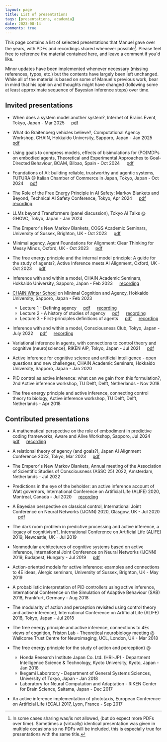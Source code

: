 ```yaml
---
layout: page
title: List of presentations
tags: [presentations, academia]
date: 2023-08-14
comments: true
---
```


This page contains a list of selected presentations that Manuel gave over the years, with PDFs and recordings shared whenever possible[^1]. Please feel free to reference the material contained here, and leave a comment if you'd like.

Minor updates have been implemented whenever necessary (missing references, typos, etc.) but the contents have largely been left unchanged. While all of the material is based on some of Manuel's previous work, bear in mind that his opinion and thoughts might have changed (following some at least approximate sequence of Bayesian inference steps) over time.

[^1]: In some cases sharing was/is not allowed, (but do expect more PDFs over time). Sometimes a (virtually) identical presentation was given in multiple occasions so no PDFs will be included, this is especially true for presentations with the same title.

## Invited presentations
- When does a system model another system?, Internet of Brains Event, Tokyo, Japan - Mar 2025 &emsp; [pdf](/assets/pdf/presentations/IMPBayesian2025.pdf)

- What do Braitenberg vehicles believe?, Computational Agency Workshop, CHAIN, Hokkaido University, Sapporo, Japan - Jan 2025 &emsp; [pdf](/assets/pdf/presentations/BraitenbergBeliefs2025.pdf)

- Using goals to compress models, effects of bisimulations for (PO)MDPs on embodied agents, Theoretical and Experimental Approaches to Goal-Directed Behaviour, BCAM, Bilbao, Spain - Oct 2024 &emsp; [pdf](/assets/pdf/presentations/GoalOrientedness2024.pdf)

- Foundations of AI: building reliable, trustworthy and agentic systems, FUTURA @ Italian Chamber of Commerce in Japan, Tokyo, Japan - Oct 2024 &emsp; [pdf](/assets/pdf/presentations/ICCJ2024.pdf)

- The Role of the Free Energy Principle in AI Safety: Markov Blankets and Beyond, Technical AI Safety Conference, Tokyo, Apr 2024 &emsp; [pdf](/assets/pdf/presentations/TAIS2024.pdf) &emsp; [recording](https://www.youtube.com/watch?v=qYyzdOEGNIM)

- LLMs beyond Transformers (panel discussion), Tokyo AI Talks @ GHOVC, Tokyo, Japan - Jan 2024

- The Emperor's New Markov Blankets, COGS Academic Seminars, University of Sussex, Brighton, UK - Oct 2023 &emsp; [pdf](/assets/pdf/presentations/COGSBrighton2023.pdf)

- Minimal agency, Agent Foundations for Alignment: Clear Thinking for Messy Minds, Oxford, UK - Oct 2023 &emsp; [pdf](/assets/pdf/presentations/MinimalAgencyOxford2023.pdf)

- The free energy principle and the internal model principle: A guide for the study of agents?, Active Inference meets AI Alignment, Oxford, UK - Oct 2023 &emsp; [pdf](/assets/pdf/presentations/AIAlignmentActiveInferenceOxford2023.pdf)

- Inference with and within a model, CHAIN Academic Seminars, Hokkaido University, Sapporo, Japan - Feb 2023 &emsp; [recording](https://www.youtube.com/watch?v=yA-d1atSzWs&t=371s&ab_channel=%E5%8C%97%E6%B5%B7%E9%81%93%E5%A4%A7%E5%AD%A6%E4%BA%BA%E9%96%93%E7%9F%A5%E3%83%BB%E8%84%B3%E3%83%BBAI%E7%A0%94%E7%A9%B6%E6%95%99%E8%82%B2%E3%82%BB%E3%83%B3%E3%82%BF%E3%83%BC%28CHAIN%29)

- [CHAIN Winter School](https://www.chain.hokudai.ac.jp/events/3101/) on Minimal Cognition and Agency, Hokkaido University, Sapporo, Japan - Feb 2023
	- Lecture 1 - Defining agency &emsp; [pdf](/assets/pdf/presentations/Lecture1_Baltieri.pdf) &emsp; [recording](https://youtu.be/h3odndlkDoc?t=1761)
	- Lecture 2 - A history of studies of agency &emsp; [pdf](/assets/pdf/presentations/Lecture2_Baltieri.pdf) &emsp; [recording](https://www.youtube.com/watch?v=HE9c9XoZ7vQ&list=PLWkKadjdO-Xa17EjsKrc-IyhW-2XW8g36&index=3&ab_channel=%E5%8C%97%E6%B5%B7%E9%81%93%E5%A4%A7%E5%AD%A6%E4%BA%BA%E9%96%93%E7%9F%A5%E3%83%BB%E8%84%B3%E3%83%BBAI%E7%A0%94%E7%A9%B6%E6%95%99%E8%82%B2%E3%82%BB%E3%83%B3%E3%82%BF%E3%83%BC%28CHAIN%29)
	- Lecture 3 - First-principles definitions of agents &emsp; [pdf](/assets/pdf/presentations/Lecture3_Baltieri.pdf) &emsp; [recording](https://www.youtube.com/watch?v=7h3jk4U3f9k&list=PLWkKadjdO-Xa17EjsKrc-IyhW-2XW8g36&index=5&ab_channel=%E5%8C%97%E6%B5%B7%E9%81%93%E5%A4%A7%E5%AD%A6%E4%BA%BA%E9%96%93%E7%9F%A5%E3%83%BB%E8%84%B3%E3%83%BBAI%E7%A0%94%E7%A9%B6%E6%95%99%E8%82%B2%E3%82%BB%E3%83%B3%E3%82%BF%E3%83%BC%28CHAIN%29)

- Inference with and within a model, Consciousness Club, Tokyo, Japan - July 2022 &emsp; [pdf](/assets/pdf/presentations/CC_Tokyo.pdf) &emsp; [recording](https://www.youtube.com/watch?v=ascyxuJ6lIk&ab_channel=ConsciousnessClubTokyo)

- Variational inference in agents, with connections to control theory and cognitive (neuro)science}, RIKEN AIP, Tokyo, Japan - Jul 2021 &emsp; [pdf](/assets/pdf/presentations/RIKENAIP.pdf)

- Active inference for cognitive science and artificial intelligence - open questions and new challenges, CHAIN Academic Seminars, Hokkaido University, Sapporo, Japan - Jan 2020

- PID control as active inference: what can we gain from this formulation?, 2nd Active inference workshop, TU Delft, Delft, Netherlands - Nov 2018

- The free energy principle and active inference, connecting control theory to biology, Active inference workshop, TU Delft, Delft, Netherlands - Apr 2018


## Contributed presentations
- A mathematical perspective on the role of embodiment in predictive coding frameworks, Aware and Alive Workshop, Sapporo, Jul 2024 &emsp; [pdf](/assets/pdf/presentations/AwareAndAlive2024.pdf) &emsp; [recording](https://www.youtube.com/watch?v=LrH5KQE7iBY&list=PLWkKadjdO-XbMBFF5U__pdS2kl_U-dfYR&index=6)

- A relational theory of agency (and goals?), Japan AI Alignment Conference 2023, Tokyo, Mar 2023 &emsp; [pdf](/assets/pdf/presentations/AgencyAlignmentTokyo2023.pdf)

- The Emperor's New Markov Blankets, Annual meeting of the Association of Scientific Studies of Consciousness (ASSC 25) 2022, Amsterdam, Netherlands -  Jul 2022

- Predictions in the eye of the beholder: an active inference account of Watt governors, International Conference on Artificial Life (ALIFE) 2020, Montreal, Canada - Jul 2020 &emsp; [recording](https://www.youtube.com/watch?v=BJauifkLEAE&ab_channel=ALife2020Conference)

- A Bayesian perspective on classical control, International Joint Conference on Neural Networks (IJCNN) 2020, Glasgow, UK - Jul 2020 &emsp; [pdf](/assets/pdf/presentations/IJCNN2020.pdf)

- The dark room problem in predictive processing and active inference, a legacy of cognitivism?, International Conference on Artificial Life (ALIFE) 2019, Newcastle, UK - Jul 2019

- Nonmodular architectures of cognitive systems based on active inference, International Joint Conference on Neural Networks (IJCNN) 2019, Budapest, Hungary - Jul 2019 &emsp; [pdf](/assets/pdf/presentations/IJCNN2019.pdf)

- Action-oriented models for active inference: examples and connections to 4E ideas, Alergic seminars, University of Sussex, Brighton, UK - May 2019

- A probabilistic interpretation of PID controllers using active inference, International Conference on the Simulation of Adaptive Behaviour (SAB) 2018, Frankfurt, Germany -  Aug 2018

- The modularity of action and perception revisited using control theory and active inference}, International Conference on Artificial Life (ALIFE) 2018, Tokyo, Japan - Jul 2018

- The free energy principle and active inference, connections to 4Es views of cognition, Friston Lab - Theoretical neurobiology meeting @ Wellcome Trust Centre for Neuroimaging, UCL, London, UK - Mar 2018

- The free energy principle for the study of action and perception} @
    - Honda Research Institute Japan Co. Ltd. (HRI-JP) - Department Intelligence Science \& Technology, Kyoto University, Kyoto, Japan - Jan 2018
    - Ikegami Laboratory - Department of General Systems Sciences, University of Tokyo, Japan - Jan 2018
    - Laboratory for Neural Computation and Adaptation - RIKEN Center for Brain Science, Saitama, Japan - Dec 2017

- An active inference implementation of phototaxis, European Conference on Artificial Life (ECAL) 2017, Lyon, France - Sep 2017
